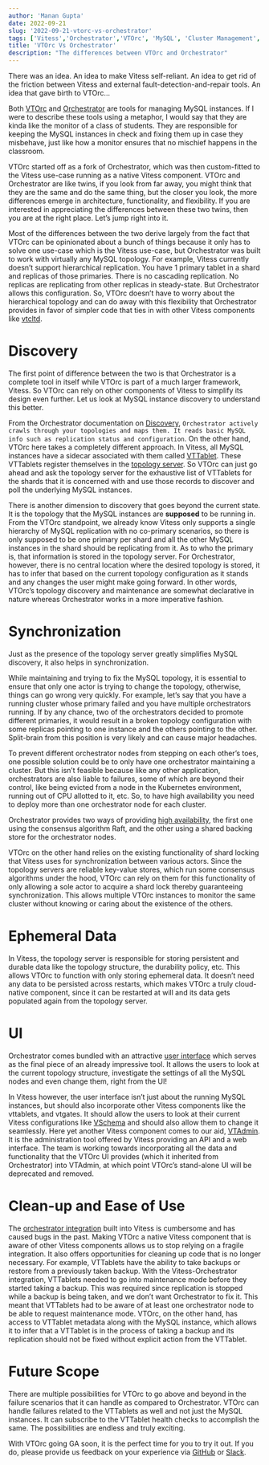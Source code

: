 ```yaml
---
author: 'Manan Gupta'
date: 2022-09-21
slug: '2022-09-21-vtorc-vs-orchestrator'
tags: ['Vitess','Orchestrator','VTOrc', 'MySQL', 'Cluster Management', 'Failover', 'Fault tolerance', 'Distributed Systems', 'Cloud Native']
title: 'VTOrc Vs Orchestrator'
description: "The differences between VTOrc and Orchestrator"
---
```


There was an idea. An idea to make Vitess self-reliant. An idea to get rid of the friction between Vitess and external fault-detection-and-repair tools. An idea that gave birth to VTOrc…

Both [VTOrc](https://vitess.io/docs/user-guides/configuration-basic/vtorc/) and [Orchestrator](https://github.com/openark/orchestrator) are tools for managing MySQL instances. If I were to describe these tools using a metaphor, I would say that they are kinda like the monitor of a class of students. They are responsible for keeping the MySQL instances in check and fixing them up in case they misbehave, just like how a monitor ensures that no mischief happens in the classroom. 

VTOrc started off as a fork of Orchestrator, which was then custom-fitted to the Vitess use-case running as a native Vitess component. VTOrc and Orchestrator are like twins, if you look from far away, you might think that they are the same and do the same thing, but the closer you look, the more differences emerge in architecture, functionality, and flexibility. If you are interested in appreciating the differences between these two twins, then you are at the right place. Let’s jump right into it.

Most of the differences between the two derive largely from the fact that VTOrc can be opinionated about a bunch of things because it only has to solve one use-case which is the Vitess use-case, but Orchestrator was built to work with virtually any MySQL topology. For example, Vitess currently doesn’t support hierarchical replication. You have 1 primary tablet in a shard and replicas of those primaries. There is no cascading replication. No replicas are replicating from other replicas in steady-state. But Orchestrator allows this configuration. So, VTOrc doesn’t have to worry about the hierarchical topology and can do away with this flexibility that Orchestrator provides in favor of simpler code that ties in with other Vitess components like [vtcltd](https://vitess.io/docs/user-guides/configuration-basic/vtctld/).

# Discovery
The first point of difference between the two is that Orchestrator is a complete tool in itself while VTOrc is part of a much larger framework, Vitess. So VTOrc can rely on other components of Vitess to simplify its design even further. Let us look at MySQL instance discovery to understand this better.

From the Orchestrator documentation on [Discovery](https://github.com/openark/orchestrator#discovery), `Orchestrator actively crawls through your topologies and maps them. It reads basic MySQL info such as replication status and configuration`. On the other hand, VTOrc here takes a completely different approach. In Vitess, all MySQL instances have a sidecar associated with them called [VTTablet](https://vitess.io/docs/reference/programs/vttablet/). These VTTablets register themselves in the [topology server](https://vitess.io/docs/concepts/topology-service/). So VTOrc can just go ahead and ask the topology server for the exhaustive list of VTTablets for the shards that it is concerned with and use those records to discover and poll the underlying MySQL instances.

There is another dimension to discovery that goes beyond the current state. It is the topology that the MySQL instances are **supposed** to be running in. From the VTOrc standpoint, we already know Vitess only supports a single hierarchy of MySQL replication with no co-primary scenarios, so there is only supposed to be one primary per shard and all the other MySQL instances in the shard should be replicating from it. As to who the primary is, that information is stored in the topology server. For Orchestrator, however, there is no central location where the desired topology is stored, it has to infer that based on the current topology configuration as it stands and any changes the user might make going forward. In other words, VTOrc’s topology discovery and maintenance are somewhat declarative in nature whereas Orchestrator works in a more imperative fashion.

# Synchronization
Just as the presence of the topology server greatly simplifies MySQL discovery, it also helps in synchronization. 

While maintaining and trying to fix the MySQL topology, it is essential to ensure that only one actor is trying to change the topology, otherwise, things can go wrong very quickly. For example, let’s say that you have a running cluster whose primary failed and you have multiple orchestrators running. If by any chance, two of the orchestrators decided to promote different primaries, it would result in a broken topology configuration with some replicas pointing to one instance and the others pointing to the other. Split-brain from this position is very likely and can cause major headaches. 

To prevent different orchestrator nodes from stepping on each other’s toes, one possible solution could be to only have one orchestrator maintaining a cluster. But this isn’t feasible because like any other application, orchestrators are also liable to failures, some of which are beyond their control, like being evicted from a node in the Kubernetes environment, running out of CPU allotted to it, etc. So, to have high availability you need to deploy more than one orchestrator node for each cluster.

Orchestrator provides two ways of providing [high availability](https://github.com/openark/orchestrator/blob/master/docs/high-availability.md#orchestrator-high-availability), the first one using the consensus algorithm Raft, and the other using a shared backing store for the orchestrator nodes.

VTOrc on the other hand relies on the existing functionality of shard locking that Vitess uses for synchronization between various actors. Since the topology servers are reliable key-value stores, which run some consensus algorithms under the hood, VTOrc can rely on them for this functionality of only allowing a sole actor to acquire a shard lock thereby guaranteeing synchronization. This allows multiple VTOrc instances to monitor the same cluster without knowing or caring about the existence of the others.

# Ephemeral Data 
In Vitess, the topology server is responsible for storing persistent and durable data like the topology structure, the durability policy, etc. This allows VTOrc to function with only storing ephemeral data. It doesn’t need any data to be persisted across restarts, which makes VTOrc a truly cloud-native component, since it can be restarted at will and its data gets populated again from the topology server.

# UI
Orchestrator comes bundled with an attractive [user interface](https://github.com/openark/orchestrator/blob/master/docs/using-the-web-interface.md) which serves as the final piece of an already impressive tool. It allows the users to look at the current topology structure, investigate the settings of all the MySQL nodes and even change them, right from the UI! 

In Vitess however, the user interface isn’t just about the running MySQL instances, but should also incorporate other Vitess components like the vttablets, and vtgates. It should allow the users to look at their current Vitess configurations like [VSchema](https://vitess.io/docs/concepts/vschema/) and should also allow them to change it seamlessly. Here yet another Vitess component comes to our aid, [VTAdmin](https://vitess.io/docs/reference/vtadmin/). It is the administration tool offered by Vitess providing an API and a web interface. The team is working towards incorporating all the data and functionality that the VTOrc UI provides (which it inherited from Orchestrator) into VTAdmin, at which point VTOrc’s stand-alone UI will be deprecated and removed.

# Clean-up and Ease of Use
The [orchestrator integration](https://vitess.io/docs/user-guides/configuration-advanced/integration-with-orchestrator/) built into Vitess is cumbersome and has caused bugs in the past.
Making VTOrc a native Vitess component that is aware of other Vitess components allows us to stop relying on a fragile integration. It also offers opportunities for cleaning up code that is no longer necessary. For example, VTTablets have the ability to take backups or restore from a previously taken backup. With the Vitess-Orchestrator integration, VTTablets needed to go into maintenance mode before they started taking a backup. This was required since replication is stopped while a backup is being taken, and we don’t want Orchestrator to fix it. This meant that VTTablets had to be aware of at least one orchestrator node to be able to request maintenance mode.
VTOrc, on the other hand, has access to VTTablet metadata along with the MySQL instance, which allows it to infer that a VTTablet is in the process of taking a backup and its replication should not be fixed without explicit action from the VTTablet.

# Future Scope
There are multiple possibilities for VTOrc to go above and beyond in the failure scenarios that it can handle as compared to Orchestrator. VTOrc can handle failures related to the VTTablets as well and not just the MySQL instances. It can subscribe to the VTTablet health checks to accomplish the same. The possibilities are endless and truly exciting.

With VTOrc going GA soon, it is the perfect time for you to try it out. If you do, please provide us feedback on your experience via [GitHub](https://github.com/vitessio/vitess/issues/new/choose) or [Slack](https://vitess.io/slack).

